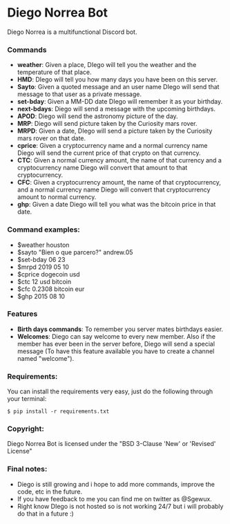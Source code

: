 # Diego Norrea Bot

Diego Norrea is a multifunctional Discord bot.

### Commands
- **weather**: Given a place, DIego will tell you the weather and the temperature of that place.
-	**HMD**: DIego will tell you how many days you have been on this server.
-	**Sayto**: Given a quoted message and an user name DIego will send that message to that user as a private message.
-	**set-bday**: Given a MM-DD date DIego will remember it as your birthday.
-	**next-bdays**: Diego will send a message with the upcoming birthdays.
-	**APOD**: Diego will send the astronomy picture of the day.
-	**MRP**: Diego will send picture taken by the Curiosity mars rover.
-	**MRPD**: Given a date, DIego will send a picture taken by the Curiosity mars rover on that date.
-	**cprice**: Given a cryptocurrency name and a normal currency name Diego will send the current price of that crypto on that currency.
-	**CTC**: Given a normal currency amount, the name of that currency and a cryptocurrency name Diego will convert that amount to that cryptocurrency.
-	**CFC**: Given a cryptocurrency amount, the name of that cryptocurrency, and a normal currency name Diego will convert that cryptocurrency amount to normal currency.
-	**ghp**: Given a date Diego will tell you what was the bitcoin price in that date.

### Command examples:
-	$weather houston
-	$sayto "Bien o que parcero?" andrew.05
-	$set-bday 06 23
-	$mrpd 2019 05 10
-	$cprice dogecoin usd
-	$ctc 12 usd bitcoin
-	$cfc 0.2308 bitcoin eur
-	$ghp 2015 08 10
 
### Features

-	**Birth days commands**: To remember you server mates birthdays easier.
-	**Welcomes**: Diego can say welcome to every new member. Also if the member has ever been in the server before, Diego will send a special message (To have this feature available you have to create a channel named "welcome").

### Requirements:
You can install the requirements very easy, just do the following through your terminal:
```
$ pip install -r requirements.txt
```

### Copyright:
Diego Norrea Bot is licensed under the "BSD 3-Clause 'New' or 'Revised' License"

### Final notes:
-	Diego is still growing and i hope to add more commands, improve the code, etc in the future.
-	 If you have feedback to me you can find me on twitter as @Sgewux.
-	Right know DIego is not hosted so is not working 24/7 but i will probably do that in a future :)


